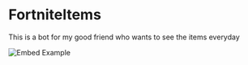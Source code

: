 # FortniteItems
This is a bot for my good friend who wants to see the items everyday

![Embed Example](https://i.ibb.co/fX1TmVD/Screenshot-2022-06-05-022426.png) <br />
